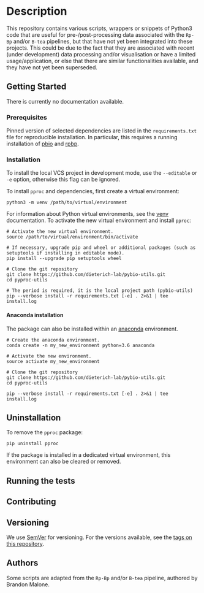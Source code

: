 # Description

This repository contains various scripts, wrappers or snippets of Python3 code that are useful
for pre-/post-processing data associated with the `Rp-Bp` and/or `B-tea` pipelines, but that have not
yet been integrated into these projects. This could be due to the fact that they are associated 
with recent (under development) data processing and/or visualisation or have a limited 
usage/application, or else that there are similar functionalities available, and they have not yet 
been superseded.

## Getting Started

There is currently no documentation available.

### Prerequisites

Pinned version of selected dependencies are listed in the `requirements.txt` file for reproducible installation.
In particular, this requires a running installation of [pbio](https://github.com/dieterich-lab/pybio-utils) and [rpbp](https://github.com/dieterich-lab/rp-bp/tree/1.1.12).

### Installation

To install the local VCS project in development mode, use the `--editable` or `-e` option, otherwise
this flag can be ignored. 

To install `pproc` and dependencies, first create a virtual environment:
 
```
python3 -m venv /path/to/virtual/environment
```

For information about Python virtual environments, see the [venv](https://docs.python.org/3/library/venv.html) documentation.
To activate the new virtual environment and install `pproc`:

```
# Activate the new virtual environment.
source /path/to/virtual/environment/bin/activate

# If necessary, upgrade pip and wheel or additional packages (such as setuptools if installing in editable mode).
pip install --upgrade pip setuptools wheel

# Clone the git repository
git clone https://github.com/dieterich-lab/pybio-utils.git
cd pyproc-utils

# The period is required, it is the local project path (pybio-utils)
pip --verbose install -r requirements.txt [-e] . 2>&1 | tee install.log

```

#### Anaconda installation

The package can also be installed within an [anaconda](https://www.continuum.io/) environment. 

```
# Create the anaconda environment.
conda create -n my_new_environment python=3.6 anaconda

# Activate the new environment.
source activate my_new_environment

# Clone the git repository
git clone https://github.com/dieterich-lab/pybio-utils.git
cd pyproc-utils

pip --verbose install -r requirements.txt [-e] . 2>&1 | tee install.log
```

## Uninstallation

To remove the `pproc` package:

```
pip uninstall pproc
```

If the package is installed in a dedicated virtual environment, this environment can also be cleared or removed.

## Running the tests

## Contributing

## Versioning

We use [SemVer](http://semver.org/) for versioning. For the versions available, see the [tags on this repository](https://github.com/your/project/tags). 

## Authors

Some scripts are adapted from the `Rp-Bp` and/or `B-tea` pipeline, authored by Brandon Malone.


